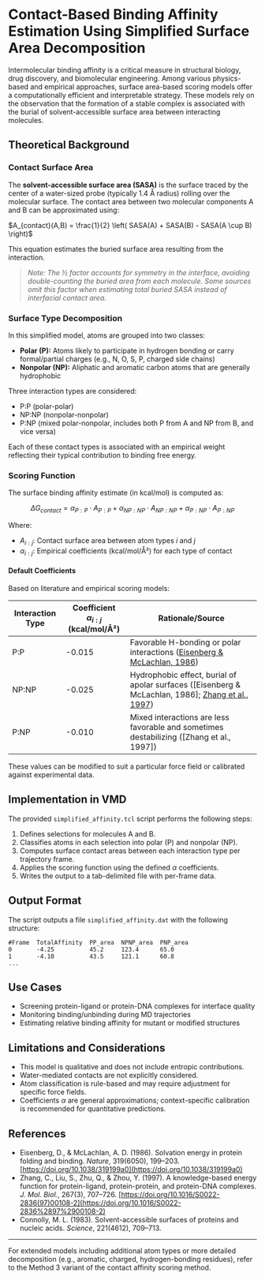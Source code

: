 # Contact-Based Binding Affinity Estimation Using Simplified Surface Area Decomposition

Intermolecular binding affinity is a critical measure in structural biology, drug discovery, and biomolecular engineering. Among various physics-based and empirical approaches, surface area-based scoring models offer a computationally efficient and interpretable strategy. These models rely on the observation that the formation of a stable complex is associated with the burial of solvent-accessible surface area between interacting molecules.

## Theoretical Background

### Contact Surface Area

The **solvent-accessible surface area (SASA)** is the surface traced by the center of a water-sized probe (typically 1.4 Å radius) rolling over the molecular surface. The contact area between two molecular components A and B can be approximated using:

$A_{contact}(A,B) = \frac{1}{2} \left( SASA(A) + SASA(B) - SASA(A \cup B) \right)$

This equation estimates the buried surface area resulting from the interaction.

> *Note: The ½ factor accounts for symmetry in the interface, avoiding double-counting the buried area from each molecule. Some sources omit this factor when estimating total buried SASA instead of interfacial contact area.*

### Surface Type Decomposition

In this simplified model, atoms are grouped into two classes:

* **Polar (P):** Atoms likely to participate in hydrogen bonding or carry formal/partial charges (e.g., N, O, S,  P, charged side chains)
* **Nonpolar (NP):** Aliphatic and aromatic carbon atoms that are generally hydrophobic

Three interaction types are considered:

* P\:P (polar-polar)
* NP\:NP (nonpolar-nonpolar)
* P\:NP (mixed polar-nonpolar, includes both P from A and NP from B, and vice versa)

Each of these contact types is associated with an empirical weight reflecting their typical contribution to binding free energy.

### Scoring Function

The surface binding affinity estimate (in kcal/mol) is computed as:

$$
\Delta G_{contact} = \alpha_{P:P} \cdot A_{P:P} + \alpha_{NP:NP} \cdot A_{NP:NP} + \alpha_{P:NP} \cdot A_{P:NP}
$$

Where:

* $A_{i:j}$: Contact surface area between atom types $i$ and $j$
* $\alpha_{i:j}$: Empirical coefficients (kcal/mol/Å²) for each type of contact

#### Default Coefficients

Based on literature and empirical scoring models:

| Interaction Type | Coefficient $\alpha_{i:j}$ (kcal/mol/Å²) | Rationale/Source                                                                                                                                        |
| ---------------- | ---------------------------------------- | ------------------------------------------------------------------------------------------------------------------------------------------------------- |
| P\:P             | -0.015                                   | Favorable H-bonding or polar interactions ([Eisenberg & McLachlan, 1986](https://doi.org/10.1038/319199a0))                                             |
| NP\:NP           | -0.025                                   | Hydrophobic effect, burial of apolar surfaces (\[Eisenberg & McLachlan, 1986]; [Zhang et al., 1997](https://doi.org/10.1016/S0022-2836%2897%2900108-2)) |
| P\:NP            | -0.010                                   | Mixed interactions are less favorable and sometimes destabilizing (\[Zhang et al., 1997])                                                               |

These values can be modified to suit a particular force field or calibrated against experimental data.

## Implementation in VMD

The provided `simplified_affinity.tcl` script performs the following steps:

1. Defines selections for molecules A and B.
2. Classifies atoms in each selection into polar (P) and nonpolar (NP).
3. Computes surface contact areas between each interaction type per trajectory frame.
4. Applies the scoring function using the defined $\alpha$ coefficients.
5. Writes the output to a tab-delimited file with per-frame data.

## Output Format

The script outputs a file `simplified_affinity.dat` with the following structure:

```
#Frame  TotalAffinity  PP_area  NPNP_area  PNP_area
0       -4.25          45.2     123.4      65.0
1       -4.10          43.5     121.1      60.8
...
```

## Use Cases

* Screening protein-ligand or protein-DNA complexes for interface quality
* Monitoring binding/unbinding during MD trajectories
* Estimating relative binding affinity for mutant or modified structures

## Limitations and Considerations

* This model is qualitative and does not include entropic contributions.
* Water-mediated contacts are not explicitly considered.
* Atom classification is rule-based and may require adjustment for specific force fields.
* Coefficients $\alpha$ are general approximations; context-specific calibration is recommended for quantitative predictions.

## References

* Eisenberg, D., & McLachlan, A. D. (1986). Solvation energy in protein folding and binding. *Nature*, 319(6050), 199–203. [https://doi.org/10.1038/319199a0](https://doi.org/10.1038/319199a0)
* Zhang, C., Liu, S., Zhu, Q., & Zhou, Y. (1997). A knowledge-based energy function for protein-ligand, protein-protein, and protein-DNA complexes. *J. Mol. Biol.*, 267(3), 707–726. [https://doi.org/10.1016/S0022-2836(97)00108-2](https://doi.org/10.1016/S0022-2836%2897%2900108-2)
* Connolly, M. L. (1983). Solvent-accessible surfaces of proteins and nucleic acids. *Science*, 221(4612), 709–713.

---

For extended models including additional atom types or more detailed decomposition (e.g., aromatic, charged, hydrogen-bonding residues), refer to the Method 3 variant of the contact affinity scoring method.

